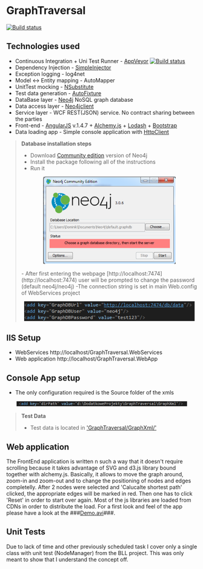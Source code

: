 # GraphTraversal
[![Build status](https://ci.appveyor.com/api/projects/status/5slaym3urfywwcb9?svg=true)](https://ci.appveyor.com/project/dwlodarz/graphtraversal)

## Technologies used
- Continuous Integration + Uni Test Runner - [AppVeyor](https://ci.appveyor.com/project/dwlodarz/graphtraversal) [![Build status](https://ci.appveyor.com/api/projects/status/5slaym3urfywwcb9?svg=true)](https://ci.appveyor.com/project/dwlodarz/graphtraversal)
- Dependency Injection - [SimpleInjector](https://simpleinjector.org/index.html)
- Exception logging - log4net
- Model <-> Entity mapping - AutoMapper
- UnitTest mocking - [NSubstitute](http://nsubstitute.github.io/)
- Test data generation - [AutoFixture](https://github.com/AutoFixture/AutoFixture)
- DataBase layer - [Neo4j](https://neo4j.com/) NoSQL graph database
- Data access layer - [Neo4jclient](https://github.com/Readify/Neo4jClient)
- Service layer - WCF REST(JSON) service. No contract sharing between the parties
- Front-end - [AngularJS](https://angularjs.org/) v.1.4.7 + [Alchemy.js](http://graphalchemist.github.io/Alchemy/) + [Lodash](https://lodash.com/) + [Bootstrap](http://getbootstrap.com/)
- Data loading app - Simple console application with [HttpClient](https://msdn.microsoft.com/en-us/library/system.net.http.httpclient(v=vs.118).aspx)

> **Database installation steps**
> - Download [Community edition](https://neo4j.com/download/?ref=home) version of Neo4j
> - Install the package following all of the instructions
> - Run it
> <p align="center">  <img src="/ReadMeImages/1.PNG" width="350"/></p>
> - After first entering the webpage [http://localhost:7474](http://localhost:7474) user will be prompted to change the password (default neo4j/neo4j)
> -The connection string is set in main Web.config of WebServices project
> <p align="center">  <img src="/ReadMeImages/2.PNG" width="450"/></p>

## IIS Setup
- WebServices http://localhost/GraphTraversal.WebServices
- Web application http://localhost/GraphTraversal.WebApp

## Console App setup
- The only configuration required is the Source folder of the xmls
<p align="center">  <img src="/ReadMeImages/3.PNG" width="450"/></p>

> **Test Data**
> - Test data is located in ['GraphTraversal/GraphXml/'](https://github.com/dwlodarz/GraphTraversal/tree/master/GraphXml)

## Web application
The FrontEnd application is written n such a way that it doesn't require scrolling because it takes advantage of SVG and d3.js library bound together with alchemy.js. Basically, it allows to move the graph around, zoom-in and zoom-out and to change the positioning of nodes and edges completelly.
After 2 nodes were selected and 'Calucalte shortest path' clicked, the appropriate edges will be marked in red. Then one has to click 'Reset' in order to start over again.
Most of the js libraries are loaded from CDNs in order to distribute the load.
For a first look and feel of the app please have a look at the ###[Demo.avi](https://github.com/dwlodarz/GraphTraversal/blob/master/Demo.avi)###.

## Unit Tests ##
Due to lack of time and other previously scheduled task I cover only a single class with unit test (NodeManager) from the BLL project. This was only meant to show that I understand the concept off.



